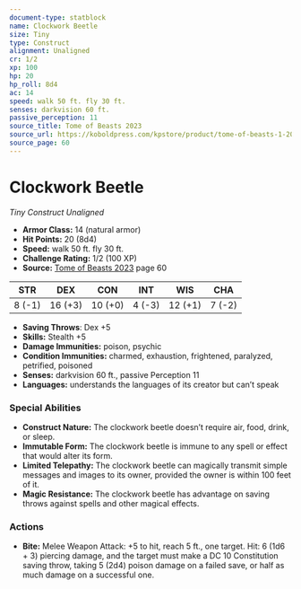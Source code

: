 ```yaml
---
document-type: statblock
name: Clockwork Beetle
size: Tiny
type: Construct
alignment: Unaligned
cr: 1/2
xp: 100
hp: 20
hp_roll: 8d4
ac: 14
speed: walk 50 ft. fly 30 ft.
senses: darkvision 60 ft. 
passive_perception: 11
source_title: Tome of Beasts 2023
source_url: https://koboldpress.com/kpstore/product/tome-of-beasts-1-2023-edition/
source_page: 60
---
```


# Clockwork Beetle

*Tiny* *Construct* *Unaligned*

- **Armor Class:** 14 (natural armor)
- **Hit Points:** 20 (8d4)
- **Speed:** walk 50 ft. fly 30 ft.
- **Challenge Rating:** 1/2 (100 XP)
- **Source:** [Tome of Beasts 2023](https://koboldpress.com/kpstore/product/tome-of-beasts-1-2023-edition/) page 60

| STR | DEX | CON | INT | WIS | CHA |
| --- | --- | --- | --- | --- | --- |
| 8 (-1) | 16 (+3) | 10 (+0) | 4 (-3) | 12 (+1) | 7 (-2) |

- **Saving Throws**: Dex +5
- **Skills:** Stealth +5
- **Damage Immunities:** poison, psychic
- **Condition Immunities:** charmed, exhaustion, frightened, paralyzed, petrified, poisoned
- **Senses:** darkvision 60 ft., passive Perception 11
- **Languages:** understands the languages of its creator but can’t speak

### Special Abilities

- **Construct Nature:** The clockwork beetle doesn’t require air, food, drink, or sleep.
- **Immutable Form:** The clockwork beetle is immune to any spell or effect that would alter its form.
- **Limited Telepathy:** The clockwork beetle can magically transmit simple messages and images to its owner, provided the owner is within 100 feet of it.
- **Magic Resistance:** The clockwork beetle has advantage on saving throws against spells and other magical effects.

### Actions

- **Bite:** Melee Weapon Attack: +5 to hit, reach 5 ft., one target. Hit: 6 (1d6 + 3) piercing damage, and the target must make a DC 10 Constitution saving throw, taking 5 (2d4) poison damage on a failed save, or half as much damage on a successful one.
